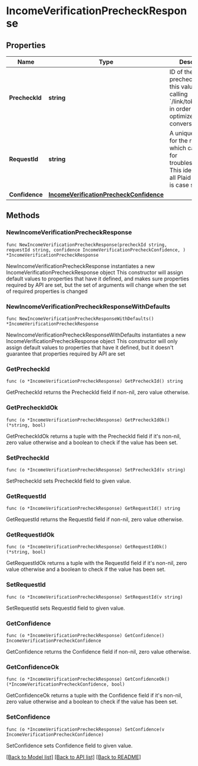 # IncomeVerificationPrecheckResponse

## Properties

Name | Type | Description | Notes
------------ | ------------- | ------------- | -------------
**PrecheckId** | **string** | ID of the precheck. Provide this value when calling &#x60;/link/token/create&#x60; in order to optimize Link conversion. | 
**RequestId** | **string** | A unique identifier for the request, which can be used for troubleshooting. This identifier, like all Plaid identifiers, is case sensitive. | 
**Confidence** | [**IncomeVerificationPrecheckConfidence**](IncomeVerificationPrecheckConfidence.md) |  | 

## Methods

### NewIncomeVerificationPrecheckResponse

`func NewIncomeVerificationPrecheckResponse(precheckId string, requestId string, confidence IncomeVerificationPrecheckConfidence, ) *IncomeVerificationPrecheckResponse`

NewIncomeVerificationPrecheckResponse instantiates a new IncomeVerificationPrecheckResponse object
This constructor will assign default values to properties that have it defined,
and makes sure properties required by API are set, but the set of arguments
will change when the set of required properties is changed

### NewIncomeVerificationPrecheckResponseWithDefaults

`func NewIncomeVerificationPrecheckResponseWithDefaults() *IncomeVerificationPrecheckResponse`

NewIncomeVerificationPrecheckResponseWithDefaults instantiates a new IncomeVerificationPrecheckResponse object
This constructor will only assign default values to properties that have it defined,
but it doesn't guarantee that properties required by API are set

### GetPrecheckId

`func (o *IncomeVerificationPrecheckResponse) GetPrecheckId() string`

GetPrecheckId returns the PrecheckId field if non-nil, zero value otherwise.

### GetPrecheckIdOk

`func (o *IncomeVerificationPrecheckResponse) GetPrecheckIdOk() (*string, bool)`

GetPrecheckIdOk returns a tuple with the PrecheckId field if it's non-nil, zero value otherwise
and a boolean to check if the value has been set.

### SetPrecheckId

`func (o *IncomeVerificationPrecheckResponse) SetPrecheckId(v string)`

SetPrecheckId sets PrecheckId field to given value.


### GetRequestId

`func (o *IncomeVerificationPrecheckResponse) GetRequestId() string`

GetRequestId returns the RequestId field if non-nil, zero value otherwise.

### GetRequestIdOk

`func (o *IncomeVerificationPrecheckResponse) GetRequestIdOk() (*string, bool)`

GetRequestIdOk returns a tuple with the RequestId field if it's non-nil, zero value otherwise
and a boolean to check if the value has been set.

### SetRequestId

`func (o *IncomeVerificationPrecheckResponse) SetRequestId(v string)`

SetRequestId sets RequestId field to given value.


### GetConfidence

`func (o *IncomeVerificationPrecheckResponse) GetConfidence() IncomeVerificationPrecheckConfidence`

GetConfidence returns the Confidence field if non-nil, zero value otherwise.

### GetConfidenceOk

`func (o *IncomeVerificationPrecheckResponse) GetConfidenceOk() (*IncomeVerificationPrecheckConfidence, bool)`

GetConfidenceOk returns a tuple with the Confidence field if it's non-nil, zero value otherwise
and a boolean to check if the value has been set.

### SetConfidence

`func (o *IncomeVerificationPrecheckResponse) SetConfidence(v IncomeVerificationPrecheckConfidence)`

SetConfidence sets Confidence field to given value.



[[Back to Model list]](../README.md#documentation-for-models) [[Back to API list]](../README.md#documentation-for-api-endpoints) [[Back to README]](../README.md)


